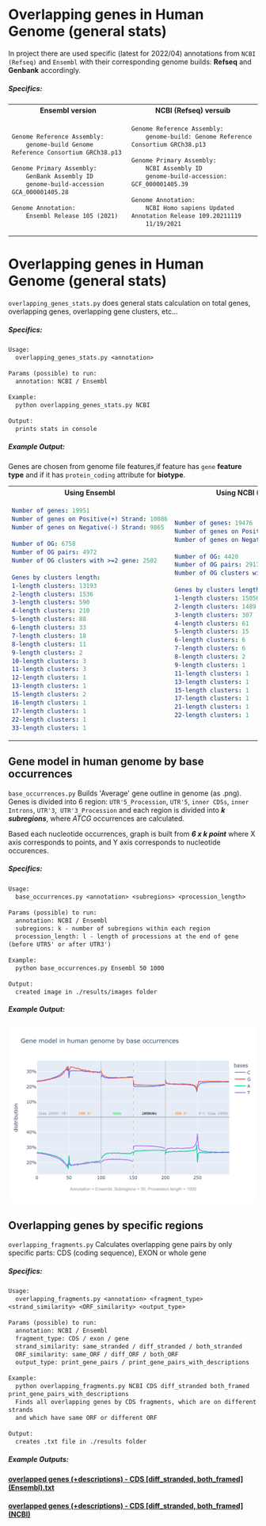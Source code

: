 # Overlapping genes in Human Genome (general stats)
In project there are used specific (latest for 2022/04) annotations from 
`NCBI (Refseq)` and `Ensembl` with their corresponding genome builds: **Refseq** and **Genbank** accordingly.
##### _Specifics:_
 

<table>
<tr>
<th> Ensembl version  </th>
<th> NCBI (Refseq) versuib </th>
</tr>
<tr>
<td> 

```properties
Genome Reference Assembly:
	genome-build Genome Reference Consortium GRCh38.p13

Genome Primary Assembly:
	GenBank Assembly ID 
	genome-build-accession GCA_000001405.28  

Genome Annotation:
	Ensembl Release 105 (2021)
```
</td>
<td>
 

```properties
Genome Reference Assembly: 
	genome-build: Genome Reference Consortium GRCh38.p13

Genome Primary Assembly:
	NCBI Assembly ID 
	genome-build-accession: GCF_000001405.39

Genome Annotation:
	NCBI Homo sapiens Updated Annotation Release 109.20211119 
	11/19/2021
```
 

</td>
</tr>
</table>

# Overlapping genes in Human Genome (general stats)
`overlapping_genes_stats.py` does general stats calculation on total genes, overlapping genes, overlapping gene clusters, etc... 
##### _Specifics:_
```text
Usage:
  overlapping_genes_stats.py <annotation>

Params (possible) to run:
  annotation: NCBI / Ensembl

Example:
  python overlapping_genes_stats.py NCBI

Output:
  prints stats in console
```
##### _Example Output:_
Genes are chosen from genome file features,if feature has `gene` **feature type** and if it has `protein_coding` attribute for **biotype**.

<table>
<tr>
<th> Using Ensembl </th>
<th> Using NCBI (Refseq) </th>
</tr>
<tr>
<td> 

```yaml
Number of genes: 19951
Number of genes on Positive(+) Strand: 10086
Number of genes on Negative(-) Strand: 9865

Number of OG: 6758
Number of OG pairs: 4972
Number of OG clusters with >=2 gene: 2502

Genes by clusters length:
1-length clusters: 13193
2-length clusters: 1536
3-length clusters: 590
4-length clusters: 210
5-length clusters: 88
6-length clusters: 33
7-length clusters: 18
8-length clusters: 11
9-length clusters: 2
10-length clusters: 3
11-length clusters: 3
12-length clusters: 1
13-length clusters: 1
15-length clusters: 2
16-length clusters: 1
17-length clusters: 1
22-length clusters: 1
33-length clusters: 1 
```
</td>
<td>


```yaml
Number of genes: 19476
Number of genes on Positive(+) Strand: 9852
Number of genes on Negative(-) Strand: 9624

Number of OG: 4420
Number of OG pairs: 2917
Number of OG clusters with >=2 gene: 1893

Genes by clusters length:
1-length clusters: 15056
2-length clusters: 1489
3-length clusters: 307
4-length clusters: 61
5-length clusters: 15
6-length clusters: 6
7-length clusters: 6
8-length clusters: 2
9-length clusters: 1
11-length clusters: 1
13-length clusters: 1
15-length clusters: 1
17-length clusters: 1
21-length clusters: 1
22-length clusters: 1
```

</td>
</tr>
</table>
 
## Gene model in human genome by base occurrences 
 `base_occurrences.py` Builds 'Average' gene outline in genome (as .png).
  Genes is divided into 6 region: `UTR'5_Procession`, `UTR'5`, `inner CDSs`, `inner Introns`, `UTR'3`,` UTR'3_Procession`
  and each region is divided into _**k subregions**_, where _ATCG_ occurrences are calculated.
  
Based each nucleotide occurrences, graph is built from _**6 x k point**_
  where X axis corresponds to points, and Y axis corresponds  to nucleotide occurences.
##### _Specifics:_
```text 
Usage:
  base_occurrences.py <annotation> <subregions> <procession_length>

Params (possible) to run:
  annotation: NCBI / Ensembl
  subregions: k - number of subregions within each region
  procession_length: l - length of processions at the end of gene (before UTR5' or after UTR3')

Example:
  python base_occurrences.py Ensembl 50 1000

Output:
  created image in ./results/images folder

```
##### _Example Output:_

![](results/images/average%20gene%20(Ensembl%2C%20k%3D50%2C%20procc%3D1000).png)
 
## Overlapping genes by specific regions 
 `overlapping_fragments.py`  Calculates overlapping gene pairs by
  only specific parts: CDS (coding sequence), EXON or whole gene
##### _Specifics:_
```text 
Usage:
  overlapping_fragments.py <annotation> <fragment_type> <strand_similarity> <ORF_similarity> <output_type>

Params (possible) to run:
  annotation: NCBI / Ensembl
  fragment_type: CDS / exon / gene
  strand_similarity: same_stranded / diff_stranded / both_stranded
  ORF_similarity: same_ORF / diff_ORF / both_ORF
  output_type: print_gene_pairs / print_gene_pairs_with_descriptions

Example:
  python overlapping_fragments.py NCBI CDS diff_stranded both_framed print_gene_pairs_with_descriptions
  Finds all overlapping genes by CDS fragments, which are on different strands
  and which have same ORF or different ORF

Output:
  creates .txt file in ./results folder
```
##### _Example Outputs:_
#### [overlapped genes (+descriptions) - CDS [diff_stranded, both_framed] (Ensembl).txt](/results/overlapped%20genes%20(+descriptions)%20-%20CDS%20[diff_stranded,%20both_framed]%20(Ensembl).txt)
#### [overlapped genes (+descriptions) - CDS [diff_stranded, both_framed] (NCBI)](/results/overlapped%20genes%20(+descriptions)%20-%20CDS%20[diff_stranded,%20both_framed]%20(NCBI).txt) 